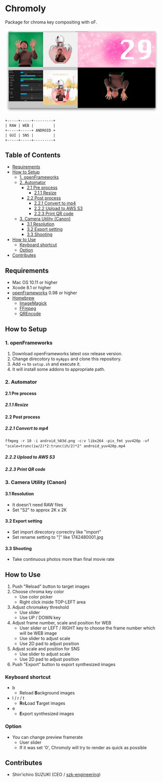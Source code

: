 Chromoly
========

Package for chroma key compositing with oF.

![Screenshot](screenshot.png)

    +-----+-----+---------+
    | RAW | WEB |         |
    +-----+-----+ ANDROID +
    | GUI | SNS |         |
    +-----+-----+---------+

Table of Contents
--------

- [Requirements](#requirements)
- [How to Setup](#how-to-setup)
	- [1. openFrameworks](#1-openframeworks)
	- [2. Automator](#2-automator)
		- [2.1 Pre process](#21-pre-process)
			- [2.1.1 Resize](#211-resize)
		- [2.2 Post process](#22-post-process)
			- [2.2.1 Convert to mp4](#221-convert-to-mp4)
			- [2.2.2 Upload to AWS S3](#222-upload-to-aws-s3)
			- [2.2.3 Print QR code](#223-print-qr-code)
	- [3. Camera Utility (Canon)](#3-camera-utility-canon)
		- [3.1 Resolution](#31-resolution)
		- [3.2 Export setting](#32-export-setting)
		- [3.3 Shooting](#33-shooting)
- [How to Use](#how-to-use)
  - [Keyboard shortcut](#keyboard-shortcut)
  - [Option](#option)
- [Contributes](#contributes)

## Requirements
- Mac OS 10.11 or higher
- Xcode 8.1 or higher
- [openFrameworks](http://openframeworks.cc) 0.98 or higher
- [Homebrew](http://brew.sh)
    - [ImageMagick](http://www.imagemagick.org/)
    - [FFmpeg](https://www.ffmpeg.org)
    - [QREncode](http://fukuchi.org/works/qrencode/)

## How to Setup
### 1. openFrameworks
1. Download openFrameworks latest osx release version.
1. Change direcotory to `myApps` and clone this repository.
1. Add `+x` to `setup.sh` and execute it.
1. It will install some addons to appropriate path.

### 2. Automator

#### 2.1 Pre process

##### 2.1.1 Resize

#### 2.2 Post process

##### 2.2.1 Convert to mp4
`ffmpeg -r 10 -i android_%03d.png -c:v libx264 -pix_fmt yuv420p -vf "scale=trunc(iw/2)*2:trunc(ih/2)*2" android_yuv420p.mp4`

##### 2.2.2 Upload to AWS S3

##### 2.2.3 Print QR code

### 3. Camera Utility (Canon)

#### 3.1 Resolution
* It doesn't need RAW files
* Set "S2" to approx 2K x 2K

#### 3.2 Export setting
* Set import direcotory correctry like "import"
* Set rename setting to "<Shooting Time>|<Image Number>" like 1742480001.jpg

#### 3.3 Shooting
* Take continuous photos more than final movie rate

## How to Use

1. Push "Reload" button to target images
1. Choose chroma key color
    * Use color picker
    * Right click inside TOP-LEFT area
1. Adjust chromakey threshold
    * Use slider
    * Use UP / DOWN key
1. Adjust frame number, scale and position for WEB
    * User slider or LEFT / RIGHT key to choose the frame number which will be WEB image
    * Use slider to adjust scale
    * Use 2D pad to adjust position
1. Adjust scale and position for SNS
    * Use slider to adjust scale
    * Use 2D pad to adjust position
1. Push "Export" button to export synthesized images

### Keyboard shortcut

- b
    - Reload **B**ackground images
- l / r / t
    - **R**e**L**oad **T**arget images
- e
    - **E**xport synthesized images

### Option
* You can change preview framerate
    * User slider
    * If it was set '0', Chromoly will try to render as quick as possible

## Contributes
- Shin'ichiro SUZUKI (CEO / [szk-engineering](https://szk-engineering.com/))
